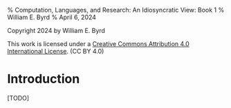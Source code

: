 % Computation, Languages, and Research: An Idiosyncratic View: Book 1
% William E. Byrd
% April 6, 2024

Copyright 2024 by William E. Byrd

This work is licensed under a [Creative Commons Attribution 4.0 International License](http://creativecommons.org/licenses/by/4.0/). (CC BY 4.0) 

# Introduction

[TODO]